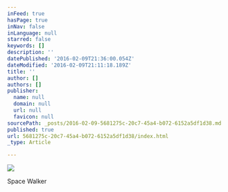 ```yaml
---
inFeed: true
hasPage: true
inNav: false
inLanguage: null
starred: false
keywords: []
description: ''
datePublished: '2016-02-09T21:36:00.054Z'
dateModified: '2016-02-09T21:11:18.189Z'
title: ''
author: []
authors: []
publisher:
  name: null
  domain: null
  url: null
  favicon: null
sourcePath: _posts/2016-02-09-5681275c-20c7-45a4-b072-6152a5df1d38.md
published: true
url: 5681275c-20c7-45a4-b072-6152a5df1d38/index.html
_type: Article

---
```

![](https://the-grid-user-content.s3-us-west-2.amazonaws.com/8ae35abe-5453-4167-a64c-8ade18321b89.jpg)

Space Walker